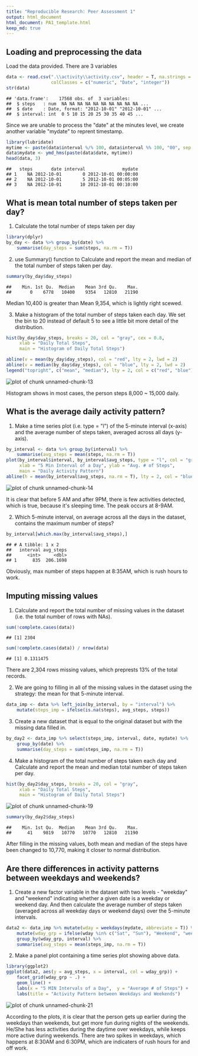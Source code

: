 ```yaml
---
title: "Reproducible Research: Peer Assessment 1"
output: html_document
html_document: PA1_template.html
keep_md: true
---
```




## Loading and preprocessing the data
Load the data provided. There are 3 variables 

```r
data <- read.csv(".\\activity\\activity.csv", header = T, na.strings = "NA", 
                 colClasses = c("numeric", "Date", "integer"))
str(data)
```

```
## 'data.frame':	17568 obs. of  3 variables:
##  $ steps   : num  NA NA NA NA NA NA NA NA NA NA ...
##  $ date    : Date, format: "2012-10-01" "2012-10-01" ...
##  $ interval: int  0 5 10 15 20 25 30 35 40 45 ...
```

Since we are unable to process the "date" at the minutes level, we create another variable "mydate" to reprent timestamp.

```r
library(lubridate)
mytime <- paste(data$interval %/% 100, data$interval %% 100, "00", sep = ":")
data$mydate <- ymd_hms(paste(data$date, mytime))
head(data, 3)
```

```
##   steps       date interval              mydate
## 1    NA 2012-10-01        0 2012-10-01 00:00:00
## 2    NA 2012-10-01        5 2012-10-01 00:05:00
## 3    NA 2012-10-01       10 2012-10-01 00:10:00
```


## What is mean total number of steps taken per day?
1. Calculate the total number of steps taken per day


```r
library(dplyr)
by_day <- data %>% group_by(date) %>% 
    summarise(day_steps = sum(steps, na.rm = T))
```

2. use Summary() function to Calculate and report the mean and median of the total number of steps taken per day.


```r
summary(by_day$day_steps)
```

```
##    Min. 1st Qu.  Median    Mean 3rd Qu.    Max. 
##       0    6778   10400    9354   12810   21190
```

Median 10,400 is greater than Mean 9,354, which is lightly right scewed.

3. Make a histogram of the total number of steps taken each day. We set the bin to 20 instead of default 5 to see a little bit more detail of the distribution.


```r
hist(by_day$day_steps, breaks = 20, col = "gray", cex = 0.8, 
     xlab = "Daily Total Steps", 
     main = "Histogram of Daily Total Steps")

abline(v = mean(by_day$day_steps), col = "red", lty = 2, lwd = 2) 
abline(v = median(by_day$day_steps), col = "blue", lty = 2, lwd = 2) 
legend("topright", c("mean", "median"), lty = 2, col = c("red", "blue"))
```

![plot of chunk unnamed-chunk-13](figure/unnamed-chunk-13-1.png)

Histogram shows in most cases, the person steps 8,000 ~ 15,000 daily.


## What is the average daily activity pattern?

1. Make a time series plot (i.e. type = "l") of the 5-minute interval (x-axis) and the average number of steps taken, averaged across all days (y-axis).


```r
by_interval <- data %>% group_by(interval) %>% 
    summarise(avg_steps = mean(steps, na.rm = T))
plot(by_interval$interval, by_interval$avg_steps, type = "l", col = "gray", 
     xlab = "5 Min Interval of a Day", ylab = "Avg. # of Steps", 
     main = "Daily Activity Pattern")
abline(h = mean(by_interval$avg_steps, na.rm = T), lty = 2, col = "blue")
```

![plot of chunk unnamed-chunk-14](figure/unnamed-chunk-14-1.png)

It is clear that before 5 AM and after 9PM, there is few activities detected, which is true, because it's sleeping time. The peak occurs at 8-9AM.

2. Which 5-minute interval, on average across all the days in the dataset, contains the maximum number of steps?


```r
by_interval[which.max(by_interval$avg_steps),]
```

```
## # A tibble: 1 x 2
##   interval avg_steps
##      <int>     <dbl>
## 1      835  206.1698
```

Obviously, max number of steps happen at 8:35AM, which is rush hours to work.


## Imputing missing values

1. Calculate and report the total number of missing values in the dataset (i.e. the total number of rows with NAs).


```r
sum(!complete.cases(data))
```

```
## [1] 2304
```

```r
sum(!complete.cases(data)) / nrow(data)
```

```
## [1] 0.1311475
```

There are 2,304 rows missing values, which preprests 13% of the total records.

2. We are going to filling in all of the missing values in the dataset using the strategy: the mean for that 5-minute interval.


```r
data_imp <- data %>% left_join(by_interval, by = "interval") %>%
    mutate(steps_imp = ifelse(is.na(steps), avg_steps, steps))
```

3. Create a new dataset that is equal to the original dataset but with the missing data filled in.


```r
by_day2 <- data_imp %>% select(steps_imp, interval, date, mydate) %>% 
    group_by(date) %>% 
    summarise(day_steps = sum(steps_imp, na.rm = T))
```

4. Make a histogram of the total number of steps taken each day and Calculate and report the mean and median total number of steps taken per day. 


```r
hist(by_day2$day_steps, breaks = 20, col = "gray",
     xlab = "Daily Total Steps", 
     main = "Histogram of Daily Total Steps")
```

![plot of chunk unnamed-chunk-19](figure/unnamed-chunk-19-1.png)

```r
summary(by_day2$day_steps)
```

```
##    Min. 1st Qu.  Median    Mean 3rd Qu.    Max. 
##      41    9819   10770   10770   12810   21190
```

After filling in the missing values, both mean and median of the steps have been changed to 10,770, making it closer to normal distribution.


## Are there differences in activity patterns between weekdays and weekends?

1. Create a new factor variable in the dataset with two levels - "weekday" and "weekend" indicating whether a given date is a weekday or weekend day. And then calculate the average number of steps taken (averaged across all weekday days or weekend days) over the 5-minute intervals.


```r
data2 <- data_imp %>% mutate(wday = weekdays(mydate, abbreviate = T)) %>% 
    mutate(wday_grp = ifelse(wday %in% c("Sat", "Sun"), "Weekend", "weekday")) %>%
    group_by(wday_grp, interval) %>% 
    summarise(avg_steps = mean(steps_imp, na.rm = T))
```

2. Make a panel plot containing a time series plot showing above data.


```r
library(ggplot2)    
ggplot(data2, aes(y = avg_steps, x = interval, col = wday_grp)) + 
    facet_grid(wday_grp ~ .) + 
    geom_line() + 
    labs(x = "5 MIN Intervals of a Day",  y = "Average # of Steps") +
    labs(title = "Activity Pattern between Weekdays and Weekends")
```

![plot of chunk unnamed-chunk-21](figure/unnamed-chunk-21-1.png)

According to the plots, it is clear that the person gets up earlier during the weekdays than weekends, but get more fun during nights of the weekends. He/She has less activities during the daytime over weekdays, while keeps more active during weekends. There are two spikes in weekdays, which happens at 8:30AM and 6:30PM, which are indicaters of rush hours for and off work.

